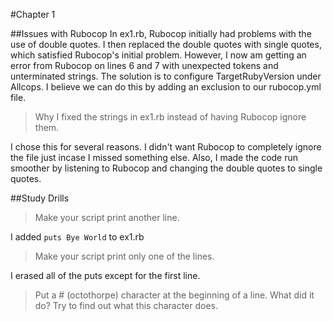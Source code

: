 #Chapter 1

##Issues with Rubocop
In ex1.rb, Rubocop initially had problems with the use of double quotes. I then replaced the double quotes with single quotes, which satisfied Rubocop's initial problem. However, I now am getting an error from Rubocop on lines 6 and 7 with unexpected tokens and unterminated strings. The solution is to configure TargetRubyVersion under Allcops.
I believe we can do this by adding an exclusion to our rubocop.yml file.

> Why I fixed the strings in ex1.rb instead of having Rubocop ignore them.

I chose this for several reasons. I didn't want Rubocop to completely ignore the file just incase I missed something else. Also, I made the code run smoother by listening to Rubocop and changing the double quotes to single quotes.

##Study Drills

> Make your script print another line.

I added `puts Bye World` to ex1.rb

> Make your script print only one of the lines.

I erased all of the puts except for the first line.

> Put a # (octothorpe) character at the beginning of a line. What did it do? Try to find out what this character does.

